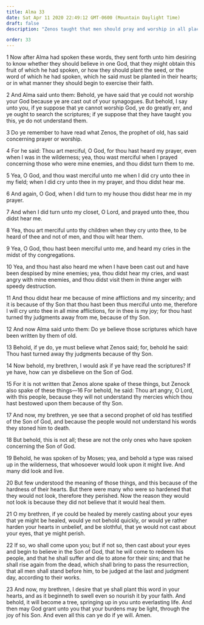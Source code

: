 ```yaml
---
title: Alma 33
date: Sat Apr 11 2020 22:49:12 GMT-0600 (Mountain Daylight Time)
draft: false
description: "Zenos taught that men should pray and worship in all places, and that judgments are turned away because of the Son—Zenock taught that mercy is bestowed because of the Son—Moses had lifted up in the wilderness a type of the Son of God. About 74 B.C."

order: 33
---
```

    
1 Now after Alma had spoken these words, they sent forth unto him desiring to know whether they should believe in one God, that they might obtain this fruit of which he had spoken, or how they should plant the seed, or the word of which he had spoken, which he said must be planted in their hearts; or in what manner they should begin to exercise their faith.

2 And Alma said unto them: Behold, ye have said that ye could not worship your God because ye are cast out of your synagogues. But behold, I say unto you, if ye suppose that ye cannot worship God, ye do greatly err, and ye ought to search the scriptures; if ye suppose that they have taught you this, ye do not understand them.

3 Do ye remember to have read what Zenos, the prophet of old, has said concerning prayer or worship.

4 For he said: Thou art merciful, O God, for thou hast heard my prayer, even when I was in the wilderness; yea, thou wast merciful when I prayed concerning those who were mine enemies, and thou didst turn them to me.

5 Yea, O God, and thou wast merciful unto me when I did cry unto thee in my field; when I did cry unto thee in my prayer, and thou didst hear me.

6 And again, O God, when I did turn to my house thou didst hear me in my prayer.

7 And when I did turn unto my closet, O Lord, and prayed unto thee, thou didst hear me.

8 Yea, thou art merciful unto thy children when they cry unto thee, to be heard of thee and not of men, and thou wilt hear them.

9 Yea, O God, thou hast been merciful unto me, and heard my cries in the midst of thy congregations.

10 Yea, and thou hast also heard me when I have been cast out and have been despised by mine enemies; yea, thou didst hear my cries, and wast angry with mine enemies, and thou didst visit them in thine anger with speedy destruction.

11 And thou didst hear me because of mine afflictions and my sincerity; and it is because of thy Son that thou hast been thus merciful unto me, therefore I will cry unto thee in all mine afflictions, for in thee is my joy; for thou hast turned thy judgments away from me, because of thy Son.

12 And now Alma said unto them: Do ye believe those scriptures which have been written by them of old.

13 Behold, if ye do, ye must believe what Zenos said; for, behold he said: Thou hast turned away thy judgments because of thy Son.

14 Now behold, my brethren, I would ask if ye have read the scriptures? If ye have, how can ye disbelieve on the Son of God.

15 For it is not written that Zenos alone spake of these things, but Zenock also spake of these things—16 For behold, he said: Thou art angry, O Lord, with this people, because they will not understand thy mercies which thou hast bestowed upon them because of thy Son.

17 And now, my brethren, ye see that a second prophet of old has testified of the Son of God, and because the people would not understand his words they stoned him to death.

18 But behold, this is not all; these are not the only ones who have spoken concerning the Son of God.

19 Behold, he was spoken of by Moses; yea, and behold a type was raised up in the wilderness, that whosoever would look upon it might live. And many did look and live.

20 But few understood the meaning of those things, and this because of the hardness of their hearts. But there were many who were so hardened that they would not look, therefore they perished. Now the reason they would not look is because they did not believe that it would heal them.

21 O my brethren, if ye could be healed by merely casting about your eyes that ye might be healed, would ye not behold quickly, or would ye rather harden your hearts in unbelief, and be slothful, that ye would not cast about your eyes, that ye might perish.

22 If so, wo shall come upon you; but if not so, then cast about your eyes and begin to believe in the Son of God, that he will come to redeem his people, and that he shall suffer and die to atone for their sins; and that he shall rise again from the dead, which shall bring to pass the resurrection, that all men shall stand before him, to be judged at the last and judgment day, according to their works.

23 And now, my brethren, I desire that ye shall plant this word in your hearts, and as it beginneth to swell even so nourish it by your faith. And behold, it will become a tree, springing up in you unto everlasting life. And then may God grant unto you that your burdens may be light, through the joy of his Son. And even all this can ye do if ye will. Amen.
